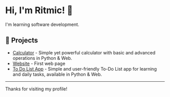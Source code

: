 # Hi, I'm Ritmic! 👋
I'm learning software development.  

## 📂 Projects
- [Calculator](https://github.com/ritmicofficial/calculator) - Simple yet powerful calculator with basic and advanced operations in Python & Web.
- [Website](https://github.com/RitmicOfficial/website) - First web page
- [To Do List App](https://github.com/RitmicOfficial/to-do-list-app) - Simple and user-friendly To-Do List app for learning and daily tasks, available in Python & Web.
---

Thanks for visiting my profile!
